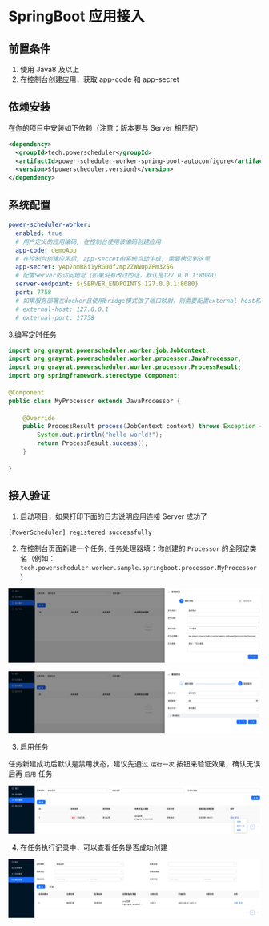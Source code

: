 # SpringBoot 应用接入

## 前置条件

1. 使用 Java8 及以上
2. 在控制台创建应用，获取 app-code 和 app-secret

## 依赖安装

在你的项目中安装如下依赖（注意：版本要与 Server 相匹配）

```xml
<dependency>
  <groupId>tech.powerscheduler</groupId>
  <artifactId>power-scheduler-worker-spring-boot-autoconfigure</artifactId>
  <version>${powerscheduler.version}</version>
</dependency>
```

## 系统配置

```yml
power-scheduler-worker:
  enabled: true
  # 用户定义的应用编码, 在控制台使用该编码创建应用
  app-code: demoApp
  # 在控制台创建应用后, app-secret由系统自动生成, 需要拷贝到这里
  app-secret: yAp7nmR8i1yRG0df2mp2ZWNOpZPm325G
  # 配置Server的访问地址（如果没有改过的话，默认是127.0.0.1:8080）
  server-endpoint: ${SERVER_ENDPOINTS:127.0.0.1:8080}
  port: 7758
  # 如果服务部署在docker且使用bridge模式做了端口映射，则需要配置external-host和external-port，值分别为主机的ip和映射到宿主机上的端口
  # external-host: 127.0.0.1
  # external-port: 17758
```

3.编写定时任务

```java
import org.grayrat.powerscheduler.worker.job.JobContext;
import org.grayrat.powerscheduler.worker.processor.JavaProcessor;
import org.grayrat.powerscheduler.worker.processor.ProcessResult;
import org.springframework.stereotype.Component;

@Component
public class MyProcessor extends JavaProcessor {

    @Override
    public ProcessResult process(JobContext context) throws Exception {
        System.out.println("hello world!");
        return ProcessResult.success();
    }

}
```

## 接入验证

1. 启动项目，如果打印下面的日志说明应用连接 Server 成功了

```
[PowerScheduler] registered successfully
```

2. 在控制台页面新建一个任务, 任务处理器填：你创建的 `Processor` 的全限定类名（例如：`tech.powerscheduler.worker.sample.springboot.processor.MyProcessor`）

![](../resources/任务创建1.png)

![](../resources/任务创建2.png)

3. 启用任务

任务新建成功后默认是禁用状态，建议先通过 `运行一次` 按钮来验证效果，确认无误后再 `启用` 任务

![](../resources/任务启用.png)

4. 在任务执行记录中，可以查看任务是否成功创建

![](../resources/任务执行记录.png)
